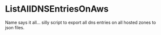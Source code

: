 # ListAllDNSEntriesOnAws

Name says it all... silly script to export all dns entries on all hosted zones to json files.
